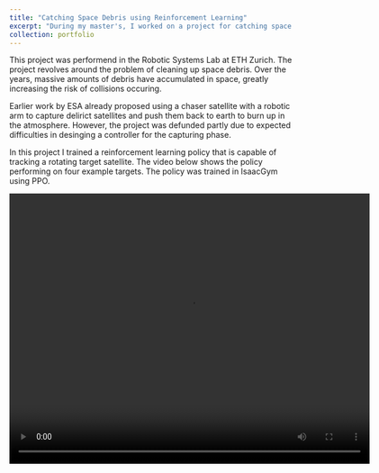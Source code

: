 ```yaml
---
title: "Catching Space Debris using Reinforcement Learning"
excerpt: "During my master's, I worked on a project for catching space debris.<br/><img src='/images/space_debris_resized.png'>"
collection: portfolio
---
```


This project was performend in the Robotic Systems Lab at ETH Zurich. The project revolves around the problem of cleaning up space debris. Over the years, massive amounts of debris have accumulated in space, greatly increasing the risk of collisions occuring. 

Earlier work by ESA already proposed using a chaser satellite with a robotic arm to capture delirict satellites and push them back to earth to burn up in the atmosphere. However, the project was defunded partly due to expected difficulties in desinging a controller for the capturing phase.

In this project I trained a reinforcement learning policy that is capable of tracking a rotating target satellite. The video below shows the policy performing on four example targets. The policy was trained in IsaacGym using PPO.

<video width="640" height="480" controls>
    <source src="/images/space_debris.mp4" type="video/mp4">
    Your browser does not support the video tag.
</video>